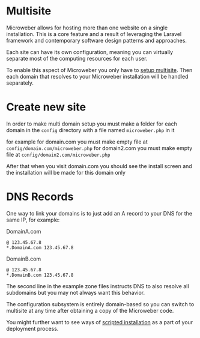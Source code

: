 # Multisite

Microweber allows for hosting more than one website on a single installation.
This is a core feature and a result of leveraging the Laravel framework and contemporary software design patterns and approaches.

Each site can have its own configuration, meaning you can virtually separate most of the computing resources for each user.

To enable this aspect of Microweber you only have to [setup multisite](../guides/installation.md#multi-site-setup).
Then each domain that resolves to your Microweber installation will be handled separately.



# Create new site

In order to make multi domain setup you must make a folder for each domain in the `config` directory with a file named `microweber.php` in it

for example for domain.com you must make empty file at `config/domain.com/microweber.php`
for domain2.com you must make empty file at `config/domain2.com/microweber.php`

After that when you visit domain.com you should see the install screen and the installation will be made for this domain only





# DNS Records
One way to link your domains is to just add an A record to your DNS for the same IP, for example:

DomainA.com
```
@ 123.45.67.8
*.DomainA.com 123.45.67.8 
```

DomainB.com
```
@ 123.45.67.8
*.DomainB.com 123.45.67.8
```

The second line in the example zone files instructs DNS to also resolve all subdomains but you may not always want this behavior.

The configuration subsystem is entirely domain-based so you can switch to multisite at any time after obtaining a copy of the Microweber code.

You might further want to see ways of [scripted installation](../guides/installation_cli.md) as a part of your deployment process.
